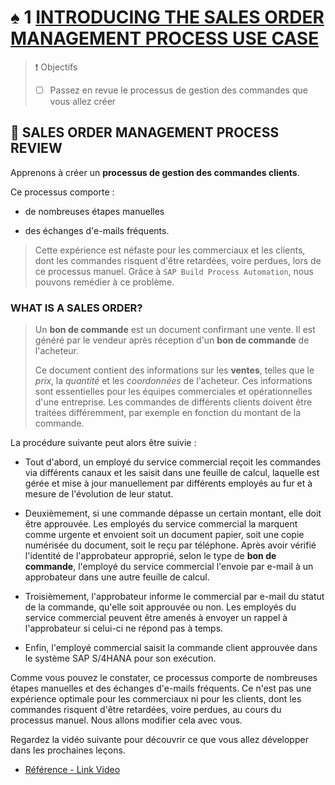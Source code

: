 # ♠ 1 [INTRODUCING THE SALES ORDER MANAGEMENT PROCESS USE CASE](https://learning.sap.com/learning-journeys/create-processes-and-automations-with-sap-build-process-automation/introducing-the-sales-order-management-process-use-case_ffdc8dd2-dad9-426d-bf3f-5b55acca6eb7)

> :exclamation: Objectifs
>
> - [ ] Passez en revue le processus de gestion des commandes que vous allez créer

## :closed_book: SALES ORDER MANAGEMENT PROCESS REVIEW

Apprenons à créer un **processus de gestion des commandes clients**.

Ce processus comporte :

- de nombreuses étapes manuelles

- des échanges d'e-mails fréquents.

> Cette expérience est néfaste pour les commerciaux et les clients, dont les commandes risquent d'être retardées, voire perdues, lors de ce processus manuel. Grâce à `SAP Build Process Automation`, nous pouvons remédier à ce problème.

### WHAT IS A SALES ORDER?

> Un **bon de commande** est un document confirmant une vente. Il est généré par le vendeur après réception d'un **bon de commande** de l'acheteur.
>
> Ce document contient des informations sur les **ventes**, telles que le _prix_, la _quantité_ et les _coordonnées_ de l'acheteur. Ces informations sont essentielles pour les équipes commerciales et opérationnelles d'une entreprise. Les commandes de différents clients doivent être traitées différemment, par exemple en fonction du montant de la commande.

La procédure suivante peut alors être suivie :

- Tout d'abord, un employé du service commercial reçoit les commandes via différents canaux et les saisit dans une feuille de calcul, laquelle est gérée et mise à jour manuellement par différents employés au fur et à mesure de l'évolution de leur statut.

- Deuxièmement, si une commande dépasse un certain montant, elle doit être approuvée. Les employés du service commercial la marquent comme urgente et envoient soit un document papier, soit une copie numérisée du document, soit le reçu par téléphone. Après avoir vérifié l'identité de l'approbateur approprié, selon le type de **bon de commande**, l'employé du service commercial l'envoie par e-mail à un approbateur dans une autre feuille de calcul.

- Troisièmement, l'approbateur informe le commercial par e-mail du statut de la commande, qu'elle soit approuvée ou non. Les employés du service commercial peuvent être amenés à envoyer un rappel à l'approbateur si celui-ci ne répond pas à temps.

- Enfin, l'employé commercial saisit la commande client approuvée dans le système SAP S/4HANA pour son exécution.

Comme vous pouvez le constater, ce processus comporte de nombreuses étapes manuelles et des échanges d'e-mails fréquents. Ce n'est pas une expérience optimale pour les commerciaux ni pour les clients, dont les commandes risquent d'être retardées, voire perdues, au cours du processus manuel. Nous allons modifier cela avec vous.

Regardez la vidéo suivante pour découvrir ce que vous allez développer dans les prochaines leçons.

- [Référence - Link Video](https://learning.sap.com/learning-journeys/create-processes-and-automations-with-sap-build-process-automation/introducing-the-sales-order-management-process-use-case_ffdc8dd2-dad9-426d-bf3f-5b55acca6eb7)
